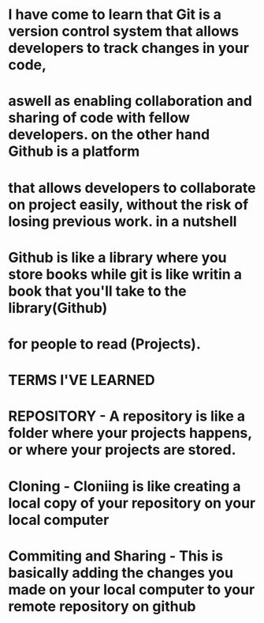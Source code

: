 # I have come to learn that Git is a version control system that allows developers to track changes in your code, 
# aswell as enabling collaboration and sharing of code with fellow developers. on the other hand Github is a platform
# that allows developers to collaborate on project easily, without the risk of losing previous work. in a nutshell
# Github is like a library where you store books while git is like writin a book that you'll take to the library(Github)
# for people to read (Projects).
# TERMS I'VE LEARNED
# REPOSITORY - A repository is like a folder where your projects happens, or where your projects are stored.
# Cloning - Cloniing is like creating a local copy of your repository on your local computer
# Commiting and Sharing - This is basically adding the changes you made on your local computer to your remote repository on github
